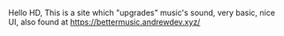 Hello HD,
This is a site which "upgrades" music's sound, very basic, nice UI, also found at https://bettermusic.andrewdev.xyz/
